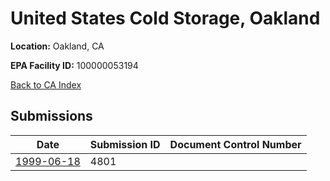 # United States Cold Storage, Oakland

**Location:** Oakland, CA

**EPA Facility ID:** 100000053194

[Back to CA Index](../../index.md)

## Submissions

| Date | Submission ID | Document Control Number |
|------|--------------|-------------------------|
| [1999-06-18](submissions/4801.md) | 4801 |  |
